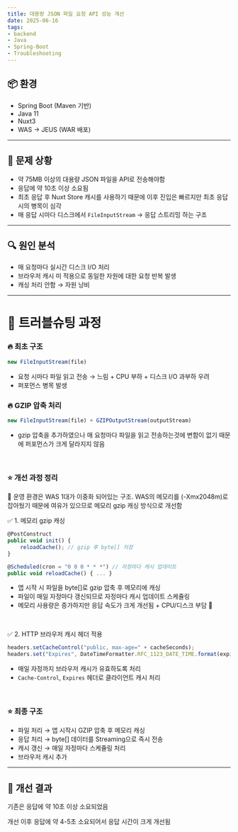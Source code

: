 ```yaml
---
title: 대용량 JSON 파일 요청 API 성능 개선
date: 2025-06-16
tags:
- backend
- Java
- Spring-Boot
- Troubleshooting
---
```


## 📦 환경

- Spring Boot (Maven 기반)
- Java 11
- Nuxt3
- WAS → JEUS (WAR 배포)

---

## 🚨 문제 상황

- 약 75MB 이상의 대용량 JSON 파일을 API로 전송해야함
- 응답에 약 10초 이상 소요됨
- 최초 응답 후 Nuxt Store 캐시를 사용하기 때문에 이후 진입은 빠르지만 최초 응답시의 병목이 심각
- 매 응답 시마다 디스크에서 `FileInputStream` → 응답 스트리밍 하는 구조

---

## 🔍 원인 분석

- 매 요청마다 실시간 디스크 I/O 처리
- 브라우저 캐시 미 적용으로 동일한 자원에 대한 요청 반복 발생
- 캐싱 처리 안함 → 자원 낭비

---

# 🚀 트러블슈팅 과정

### 🔥 최초 구조

```jsx
new FileInputStream(file)
```

- 요청 시마다 파일 읽고 전송 → 느림 + CPU 부하 + 디스크 I/O 과부하 우려
- 퍼포먼스 병목 발생


### 🔥 GZIP 압축 처리

```jsx
new FileInputStream(file) + GZIPOutputStream(outputStream)
```

- gzip 압축을 추가하였으나 매 요청마다 파일을 읽고 전송하는것에 변함이 없기 때문에 퍼포먼스가 크게 달라지지 않음

<br>

### ⭐ 개선 과정 정리

📍 운영 환경은 WAS 1대가 이중화 되어있는 구조. WAS의 메모리를 (-Xmx2048m)로 잡아뒀기 때문에 여유가 있으므로 메모리 gzip 캐싱 방식으로 개선함
<br>

✅ 1. 메모리 gzip 캐싱

```jsx
@PostConstruct
public void init() {
    reloadCache(); // gzip 후 byte[] 저장
}

@Scheduled(cron = "0 0 0 * * *") // 자정마다 캐시 업데이트
public void reloadCache() { ... }
```

- 앱 시작 시 파일을 byte[]로 gzip 압축 후 메모리에 캐싱
- 파일이 매일 자정마다 갱신되므로 자정마다 캐시 업데이트 스케쥴링
- 메모리 사용량은 증가하지만 응답 속도가 크게 개선됨 + CPU/디스크 부담 🔽

<br>

✅ 2. HTTP 브라우저 캐시 헤더 적용

```jsx
headers.setCacheControl("public, max-age=" + cacheSeconds);
headers.set("Expires", DateTimeFormatter.RFC_1123_DATE_TIME.format(expiresAt));
```

- 매일 자정까지 브라우저 캐시가 유효하도록 처리
- `Cache-Control`, `Expires` 헤더로 클라이언트 캐시 처리

<br>

### ⭐ 최종 구조

- 파일 처리 → 앱 시작시 GZIP 압축 후 메모리 캐싱
- 응답 처리 → byte[] 데이터를 Streaming으로 즉시 전송
- 캐시 갱신 → 매일 자정마다 스케쥴링 처리
- 브라우저 캐시 추가

---

## 📄 개선 결과

기존은 응답에 약 10초 이상 소요되었음

개선 이후 응답에 약 4-5초 소요되어서 응답 시간이 크게 개선됨
